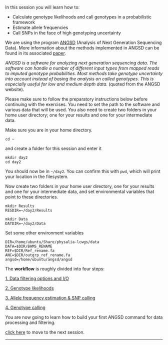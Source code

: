
In this session you will learn how to:
* Calculate genotype likelihoods and call genotypes in a probabilistic framework
* Estimate allele frequencies
* Call SNPs in the face of high genotyping uncertainty

We are using the program [ANGSD](http://popgen.dk/angsd/index.php/ANGSD) (Analysis of Next Generation Sequencing Data).
More information about the methods implemented in ANGSD can be found in its associated [paper](http://www.ncbi.nlm.nih.gov/pubmed/25420514).

*ANGSD is a software for analyzing next generation sequencing data. The software can handle a number of different input 
types from mapped reads to imputed genotype probabilities. Most methods take genotype uncertainty into account instead of basing the analysis on called genotypes. 
This is especially useful for low and medium depth data.* (quoted from the ANGSD website).

Please make sure to follow the preparatory instructions below before continuing with the exercises. 
You need to set the path to the software and various data that will be used.
You also need to create two folders in your home user directory; one for your results and one for your intermediate data.

Make sure you are in your home directory.
```
cd ~
```
and create a folder for this session and enter it
```
mkdir day2
cd day2
```
You should now be in `~/day2`. You can confirm this with `pwd`, which will print your location in the filesystem.

Now create two folders in your home user directory, one for your results and one for your intermediate data, and set 
environmental variables that point to these directories.
```
mkdir Results
RESDIR=~/day2/Results

mkdir Data
DATDIR=~/day2/Data
```
Set some other environment variables
```
DIR=/home/ubuntu/Share/physalia-lcwgs/data
DATA=$DIR/BAMS_RENAME
REF=$DIR/Ref_rename.fa
ANC=$DIR/outgrp_ref_rename.fa
angsd=/home/ubuntu/angsd/angsd
```

The **workflow** is roughly divided into four steps:

[1. Data filtering options and I/O](https://github.com/nt246/physalia-lcwgs/blob/main/day_2/markdowns/01_filtering.md)

[2. Genotype likelihoods](https://github.com/nt246/physalia-lcwgs/blob/main/day_2/markdowns/02_likelihoods.md)

[3. Allele frequency estimation & SNP calling](https://github.com/nt246/physalia-lcwgs/blob/main/day_2/markdowns/03_allele_frequencies.md)

[4. Genotype calling](https://github.com/nt246/physalia-lcwgs/blob/main/day_2/markdowns/04_genotype.md)

You are now going to learn how to build your first ANGSD command for data processing and filtering.

[click here](https://github.com/nt246/physalia-lcwgs/blob/main/day_2/markdowns/01_filtering.md) to move to the next session.

-----------------------------------------------


